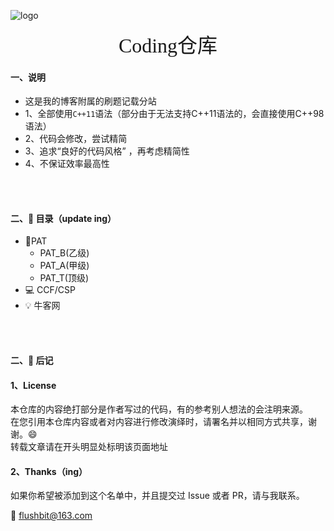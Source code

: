![logo](https://hacv.gitee.io/command/_media/logo.png)

<center><font size=6 face="行书">Coding仓库</font></center>





#### 一、说明

- 这是我的博客附属的刷题记载分站 
- 1、全部使用`C++11`语法（部分由于无法支持C++11语法的，会直接使用C++98语法）
- 2、代码会修改，尝试精简
- 3、追求“良好的代码风格” ，再考虑精简性
- 4、不保证效率最高性  



</br>

</br>

#### 二、:memo: 目录（update ing）


- :pencil:PAT
  - PAT_B(乙级)
  - PAT_A(甲级)
  - PAT_T(顶级)
- 💻 CCF/CSP
- :bulb: 牛客网

</br>

</br>

#### 二​、:memo: 后记

#### 1、License

本仓库的内容绝打部分是作者写过的代码，有的参考别人想法的会注明来源。  
在您引用本仓库内容或者对内容进行修改演绎时，请署名并以相同方式共享，谢谢。:smile:  
转载文章请在开头明显处标明该页面地址    



#### 2、Thanks（ing）

如果你希望被添加到这个名单中，并且提交过 Issue 或者 PR，请与我联系。    

:email: flushbit@163.com